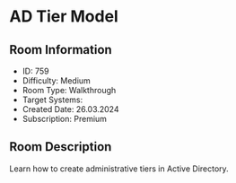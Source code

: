 ﻿# AD Tier Model

## Room Information
- ID: 759
- Difficulty: Medium
- Room Type: Walkthrough
- Target Systems: 
- Created Date: 26.03.2024
- Subscription: Premium

## Room Description
Learn how to create administrative tiers in Active Directory.
